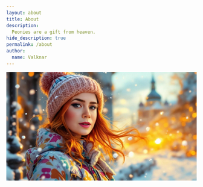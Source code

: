 ```yaml
---
layout: about
title: About
description:
  Peonies are a gift from heaven.
hide_description: true
permalink: /about
author:
  name: Valknar
---
```


<div class="img-wrapper lead aspect-ratio flip-project-img sixteen-nine">
    <img src="/assets/teaser/palinski.webp" alt="Palinski">
</div>

<!--author-->
